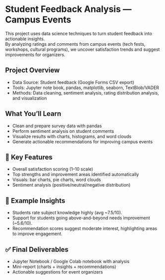 # Student Feedback Analysis — Campus Events

This project uses data science techniques to turn student feedback into actionable insights.  
By analyzing ratings and comments from campus events (tech fests, workshops, cultural programs), we uncover satisfaction trends and suggest improvements for organizers.

##  Project Overview
- Data Source: Student feedback (Google Forms CSV export)  
- Tools: Jupyter note book, pandas, matplotlib, seaborn, TextBlob/VADER  
- Methods: Data cleaning, sentiment analysis, rating distribution analysis, and visualization  

##  What You’ll Learn
- Clean and prepare survey data with pandas  
- Perform sentiment analysis on student comments  
- Visualize results with charts, histograms, and word clouds  
- Generate actionable recommendations for improving campus events  

## 🔑 Key Features
- Overall satisfaction scoring (1–10 scale)  
- Top strengths and improvement areas identified automatically  
- Visuals: bar charts, pie charts, word clouds  
- Sentiment analysis (positive/neutral/negative distribution)  

## 📌 Example Insights
- Students rate subject knowledge highly (avg ~7.5/10).  
- Support for students going above-and-beyond needs improvement (~5.6/10).  
- Recommendation scores suggest moderate interest, highlighting areas to improve engagement.  

## ✅ Final Deliverables
- Jupyter Notebook / Google Colab notebook with analysis  
- Mini-report (charts + insights + recommendations)  
- Actionable suggestions for event organizers  

